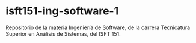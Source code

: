 # isft151-ing-software-1
Repositorio de la materia Ingeniería de Software, de la carrera Tecnicatura Superior en Análisis de Sistemas, del ISFT 151.
